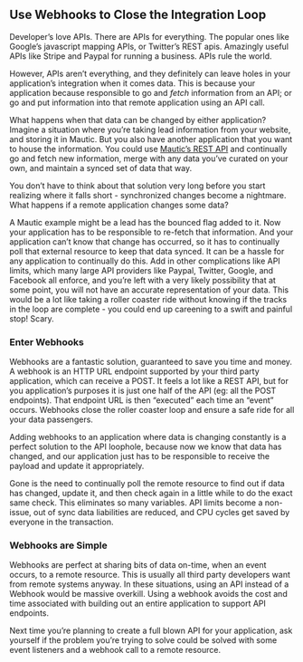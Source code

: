 ## Use Webhooks to Close the Integration Loop

Developer’s love APIs. There are APIs for everything. The popular ones like Google’s javascript mapping APIs, or Twitter’s REST apis. Amazingly useful APIs like Stripe and Paypal for running a business. APIs rule the world.

However, APIs aren’t everything, and they definitely can leave holes in your application’s integration when it comes data. This is because your application because responsible to go and *fetch* information from an API; or go and put information into that remote application using an API call.

What happens when that data can be changed by either application? Imagine a situation where you’re taking lead information from your website, and storing it in Mautic. But you also have another application that you want to house the information. You could use [Mautic’s REST API](https://www.mautic.org/blog/how-to-use-the-mautic-rest-api/) and continually go and fetch new information, merge with any data you’ve curated on your own, and maintain a synced set of data that way.

You don’t have to think about that solution very long before you start realizing where it falls short - synchronized changes become a nightmare. What happens if a remote application changes some data?

A Mautic example might be a lead has the bounced flag added to it. Now your application has to be responsible to re-fetch that information. And your application can’t know that change has occurred, so it has to continually poll that external resource to keep that data synced. It can be a hassle for any application to continually do this. Add in other complications like API limits, which many large API providers like Paypal, Twitter, Google, and Facebook all enforce, and you’re left with a very likely possibility that at some point, you will not have an accurate representation of your data. This would be a lot like taking a roller coaster ride without knowing if the tracks in the loop are complete - you could end up careening to a swift and painful stop! Scary.

### Enter Webhooks

Webhooks are a fantastic solution, guaranteed to save you time and money. A webhook is an HTTP URL endpoint supported by your third party application, which can receive a POST. It feels a lot like a REST API, but for you application’s purposes it is just one half of the API (eg: all the POST endpoints). That endpoint URL is then “executed” each time an “event” occurs. Webhooks close the roller coaster loop and ensure a safe ride for all your data passengers.

Adding webhooks to an application where data is changing constantly is a perfect solution to the API loophole, because now we know that data has changed, and our application just has to be responsible to receive the payload and update it appropriately.

Gone is the need to continually poll the remote resource to find out if data has changed, update it, and then check again in a little while to do the exact same check. This eliminates so many variables. API limits become a non-issue, out of sync data liabilities are reduced, and CPU cycles get saved by everyone in the transaction.

### Webhooks are Simple

Webhooks are perfect at sharing bits of data on-time, when an event occurs, to a remote resource. This is usually all third party developers want from remote systems anyway. In these situations, using an API instead of a Webhook would be massive overkill. Using a webhook avoids the cost and time associated with building out an entire application to support API endpoints.

Next time you’re planning to create a full blown API for your application, ask yourself if the problem you’re trying to solve could be solved with some event listeners and a webhook call to a remote resource.